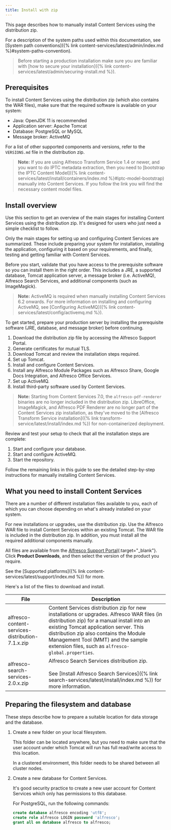 ```yaml
---
title: Install with zip
---
```


This page describes how to manually install Content Services using the distribution zip.

For a description of the system paths used within this documentation, see [System path conventions]({% link content-services/latest/admin/index.md %}#system-paths-convention).

>Before starting a production installation make sure you are familiar with [how to secure your installation]({% link content-services/latest/admin/securing-install.md %}).

## Prerequisites

To install Content Services using the distribution zip (which also contains the WAR files), make sure that the required software is available on your system:

* Java: OpenJDK 11 is recommended
* Application server: Apache Tomcat
* Database: PostgreSQL or MySQL
* Message broker: ActiveMQ

For a list of other supported components and versions, refer to the `VERSIONS.md` file in the distribution zip.

>**Note:** If you are using Alfresco Transform Service 1.4 or newer, and you want to do IPTC metadata extraction,
then you need to [bootstrap the IPTC Content Model]({% link content-services/latest/install/containers/index.md %}#iptc-model-bootstrap) manually
into Content Services. If you follow the link you will find the necessary content model files.

## Install overview

Use this section to get an overview of the main stages for installing Content Services using the distribution zip. It's designed for users who just need a simple checklist to follow.

Only the main stages for setting up and configuring Content Services are summarized. These include preparing your system for installation, installing the application, configuring it based on your requirements, and finally, testing and getting familiar with Content Services.

Before you start, validate that you have access to the prerequisite software so you can install them in the right order. This includes a JRE, a supported database, Tomcat application server, a message broker (i.e. ActiveMQ), Alfresco Search Services, and additional components (such as ImageMagick).

> **Note:** ActiveMQ is required when manually installing Content Services 6.2 onwards. For more information on installing and configuring ActiveMQ, see [Configuring ActiveMQ]({% link content-services/latest/config/activemq.md %}).

To get started, prepare your production server by installing the prerequisite software (JRE, database, and message broker) before continuing.

1. Download the distribution zip file by accessing the Alfresco Support Portal.
2. Generate certificates for mutual TLS.
3. Download Tomcat and review the installation steps required.
4. Set up Tomcat.
5. Install and configure Content Services.
6. Install any Alfresco Module Packages such as Alfresco Share, Google Docs Integration, and Alfresco Office Services.
7. Set up ActiveMQ.
8. Install third-party software used by Content Services.

> **Note:** Starting from Content Services 7.0, the `alfresco-pdf-renderer` binaries are no longer included in the distribution zip. LibreOffice, ImageMagick, and Alfresco PDF Renderer are no longer part of the Content Services zip installation, as they've moved to the [Alfresco Transform Service installation]({% link transform-service/latest/install/index.md %}) for non-containerized deployment.

Review and test your setup to check that all the installation steps are complete:

1. Start and configure your database.
2. Start and configure ActiveMQ.
3. Start the repository.

Follow the remaining links in this guide to see the detailed step-by-step instructions for manually installing Content Services.

## What you need to install Content Services

There are a number of different installation files available to you, each of which you can choose depending on what's already installed on your system.

For new installations or upgrades, use the distribution zip. Use the Alfresco WAR file to install Content Services within an existing Tomcat. The WAR file is included in the distribution zip. In addition, you must install all the required additional components manually.

All files are available from the [Alfresco Support Portal](https://support.alfresco.com){:target="_blank"}. Click **Product Downloads**, and then select the version of the product you require.

See the [Supported platforms]({% link content-services/latest/support/index.md %}) for more.

Here's a list of the files to download and install.

| File | Description |
| ---- | ----------- |
| alfresco-content-services-distribution-7.1.x.zip | Content Services distribution zip for new installations or upgrades. Alfresco WAR files (in distribution zip) for a manual install into an existing Tomcat application server. This distribution zip also contains the Module Management Tool (MMT) and the sample extension files, such as `alfresco-global.properties`. |
|alfresco-search-services-2.0.x.zip | Alfresco Search Services distribution zip.<br><br>See [Install Alfresco Search Services]({% link search-services/latest/install/index.md %}) for more information. |

## Preparing the filesystem and database

These steps describe how to prepare a suitable location for data storage and the database.

1. Create a new folder on your local filesystem.

    This folder can be located anywhere, but you need to make sure that the user account under which Tomcat will run has full read/write access to this location.

    In a clustered environment, this folder needs to be shared between all cluster nodes.

2. Create a new database for Content Services.

    It's good security practice to create a new user account for Content Services which only has permissions to this database.

    For PostgreSQL, run the following commands:

    ```sql
    create database alfresco encoding 'utf8';
    create role alfresco LOGIN password 'alfresco';
    grant all on database alfresco to alfresco;
    ```
